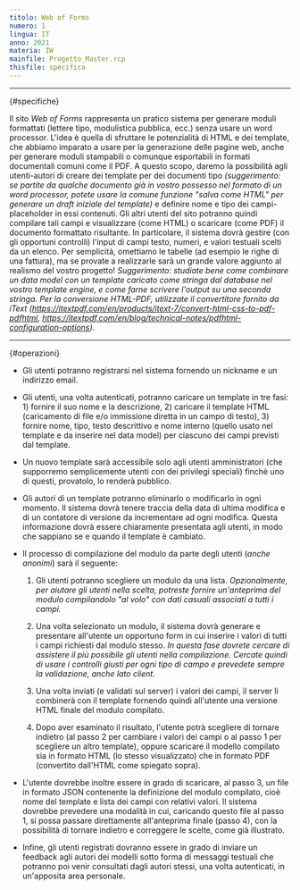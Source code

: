 ```yaml
---
titolo: Web of Forms
numero: 1
lingua: IT
anno: 2021
materia: IW
mainfile: Progetto_Master.rcp
thisfile: specifica
---
```


-------

{#specifiche}

Il sito *Web of Forms* rappresenta un pratico sistema
per generare moduli formattati (lettere tipo, modulistica pubblica, ecc.) senza
usare un word processor. L'idea è quella di sfruttare le potenzialità di HTML e
dei template, che abbiamo imparato a usare per la generazione delle pagine web,
anche per generare moduli stampabili o comunque esportabili in formati
documentali comuni come il PDF. A questo scopo, daremo la possibilità agli
utenti-autori di creare dei template per dei documenti tipo *(suggerimento:
se partite da qualche documento già in vostro possesso nel formato di un word
processor, potete usare la comune funzione "salva come HTML" per generare un
draft iniziale del template)* e definire nome e tipo dei campi-placeholder
in essi contenuti. Gli altri utenti del sito potranno quindi compilare tali
campi e visualizzare (come HTML) o scaricare (come PDF) il documento formattato
risultante. In particolare, il sistema dovrà gestire (con gli opportuni
controlli) l'input di campi testo, numeri, e valori testuali scelti da un
elenco. Per semplicità, omettiamo le tabelle (ad esempio le righe di una
fattura), ma se provate a realizzarle sarà un grande valore aggiunto al
realismo del vostro progetto! *Suggerimento: studiate bene come combinare un
data model con un template caricato come stringa dal database nel vostro
template engine, e come farne scrivere l'output su una seconda stringa. Per la
conversione HTML-PDF, utilizzate il convertitore fornito da iText (https://itextpdf.com/en/products/itext-7/convert-html-css-to-pdf-pdfhtml,
https://itextpdf.com/en/blog/technical-notes/pdfhtml-configuration-options).*

-------

{#operazioni}

- Gli utenti potranno registrarsi nel sistema fornendo un nickname
  e un indirizzo email.

- Gli utenti, una volta autenticati, potranno caricare un template
  in tre fasi: 1) fornire il suo nome e la descrizione, 2) caricare il template
  HTML (caricamento di file e/o immissione diretta in un campo di testo), 3)
  fornire nome, tipo, testo descrittivo e nome interno (quello usato nel template
  e da inserire nel data model) per ciascuno dei campi previsti dal template.

- Un nuovo template sarà accessibile solo agli utenti
  amministratori (che supporremo semplicemente utenti con dei privilegi speciali)
  finchè uno di questi, provatolo, lo renderà pubblico.

- Gli autori di un template potranno eliminarlo o modificarlo in
  ogni momento. Il sistema dovrà tenere traccia della data di ultima modifica e
  di un contatore di versione da incrementare ad ogni modifica. Questa
  informazione dovrà essere chiaramente presentata agli utenti, in modo che
  sappiano se e quando il template è cambiato.

- Il processo di compilazione del modulo da parte degli utenti (*anche
  anonimi*) sarà il seguente:

   1. Gli utenti potranno scegliere un modulo da una lista. *Opzionalmente, per aiutare
gli utenti nella scelta, potreste fornire un'anteprima del modulo compilandolo
"al volo" con dati casuali associati a tutti i campi.*

   2. Una volta selezionato un modulo, il sistema dovrà generare e presentare all'utente
un opportuno form in cui inserire i valori di tutti i campi richiesti dal
modulo stesso. *In questa fase dovrete cercare di assistere il più possibile gli
utenti nella compilazione. Cercate quindi di usare i controlli giusti per ogni
tipo di campo e prevedete sempre la validazione, anche lato client.*

   3. Una volta inviati (e validati sul server) i valori dei campi, il server li
   combinerà con il template fornendo quindi all'utente una versione HTML finale
   del modulo compilato.

   4. Dopo aver esaminato il risultato, l'utente potrà scegliere di tornare indietro (al
   passo 2 per cambiare i valori dei campi o al passo 1 per scegliere un altro template),
   oppure scaricare il modello compilato sia in formato HTML (lo stesso
   visualizzato) che in formato PDF (convertito dall'HTML come spiegato sopra).
   
- L'utente dovrebbe inoltre essere in grado di scaricare, al passo
  3, un file in formato JSON contenente la definizione del modulo compilato, cioè
  nome del template e lista dei campi con relativi valori. Il sistema dovrebbe
  prevedere una modalità in cui, caricando questo file al passo 1, si possa
  passare direttamente all'anteprima finale (passo 4), con la possibilità di
  tornare indietro e correggere le scelte, come già illustrato.

- Infine, gli utenti registrati dovranno essere in grado di inviare
  un feedback agli autori dei modelli sotto forma di messaggi testuali che
  potranno poi venir consultati dagli autori stessi, una volta autenticati, in
  un'apposita area personale.  
